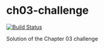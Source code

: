 # ch03-challenge
[![Build Status](http://ec2-3-66-210-79.eu-central-1.compute.amazonaws.com/buildStatus/icon?job=ch03-challenge)](http://ec2-3-66-210-79.eu-central-1.compute.amazonaws.com/job/ch03-challenge/)

Solution of the Chapter 03 challenge
